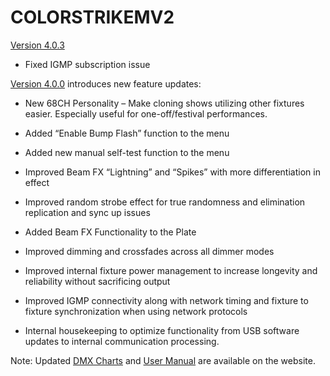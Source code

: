 # COLORSTRIKEMV2

[Version 4.0.3](https://github.com/Chauvet-Pro/COLORSTRIKEMV2/blob/8411d303a57775e7d5fb10c1775df3a52526bd80/Firmware/Color%20Strike%20M_V4.0.3.zip)
- Fixed IGMP subscription issue

[Version 4.0.0](https://github.com/Chauvet-Pro/COLORSTRIKEMV2/blob/e57f05366d8f4443292547eed944bc5aa45f9235/Firmware/V4_0_0_01-15-2024_Color%20Strike%20M.zip) introduces new feature updates:

-	New 68CH Personality – Make cloning shows utilizing other fixtures easier. Especially useful for one-off/festival performances.

-	Added “Enable Bump Flash” function to the menu

-	Added new manual self-test function to the menu

-	Improved Beam FX “Lightning” and “Spikes” with more differentiation in effect

-	Improved random strobe effect for true randomness and elimination replication and sync up issues

-	Added Beam FX Functionality to the Plate

-	Improved dimming and crossfades across all dimmer modes

-	Improved internal fixture power management to increase longevity and reliability without sacrificing output

-	Improved IGMP connectivity along with network timing and fixture to fixture synchronization when using network protocols

-	Internal housekeeping to optimize functionality from USB software updates to internal communication processing.

Note: Updated [DMX Charts](https://www.chauvetprofessional.com/wp-content/uploads/2021/09/Color-STRIKE-M_DMX_Chart_Rev7.pdf) and [User Manual](https://www.chauvetprofessional.com/wp-content/uploads/2021/09/Color_STRIKE_M_UM_Rev12.pdf) are available on the website.

